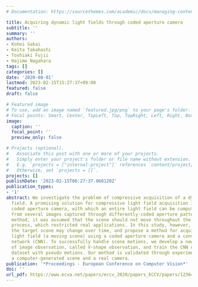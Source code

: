 ```yaml
---
# Documentation: https://sourcethemes.com/academic/docs/managing-content/

title: Acquiring dynamic light fields through coded aperture camera
subtitle: ''
summary: ''
authors:
- Kohei Sakai
- Keita Takahashi
- Toshiaki Fujii
- Hajime Nagahara
tags: []
categories: []
date: '2020-08-01'
lastmod: 2023-02-15T15:27:37+09:00
featured: false
draft: false

# Featured image
# To use, add an image named `featured.jpg/png` to your page's folder.
# Focal points: Smart, Center, TopLeft, Top, TopRight, Left, Right, BottomLeft, Bottom, BottomRight.
image:
  caption: ''
  focal_point: ''
  preview_only: false

# Projects (optional).
#   Associate this post with one or more of your projects.
#   Simply enter your project's folder or file name without extension.
#   E.g. `projects = ["internal-project"]` references `content/project/deep-learning/index.md`.
#   Otherwise, set `projects = []`.
projects: []
publishDate: '2023-02-15T06:27:37.068120Z'
publication_types:
- '1'
abstract: We investigate the problem of compressive acquisition of a dynamic light
  field. A promising solution for compressive light field acquisition is to use a
  coded aperture camera, with which an entire light field can be computationally reconstructed
  from several images captured through differently-coded aperture patterns. With this
  method, it was assumed that the scene should not move throughout the complete acquisition
  process, which restricted real applications. In this study, however, we assume that
  the target scene may change over time, and propose a method for acquiring a dynamic
  light field (a moving scene) using a coded aperture camera and a convolutional neural
  network (CNN). To successfully handle scene motions, we develop a new configuration
  of image observation, called V-shape observation, and train the CNN using a dynamic-light-field
  dataset with pseudo motions. Our method is validated through experiments using both
  a computer-generated scene and a real camera.
publication: '*Proceedings - European Conference on Computer Vision*'
doi: ''
url_pdf: https://www.ecva.net/papers/eccv_2020/papers_ECCV/papers/123640358.pdf
---
```

